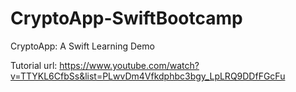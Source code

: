 # CryptoApp-SwiftBootcamp
CryptoApp: A Swift Learning Demo 

Tutorial url: https://www.youtube.com/watch?v=TTYKL6CfbSs&list=PLwvDm4Vfkdphbc3bgy_LpLRQ9DDfFGcFu

